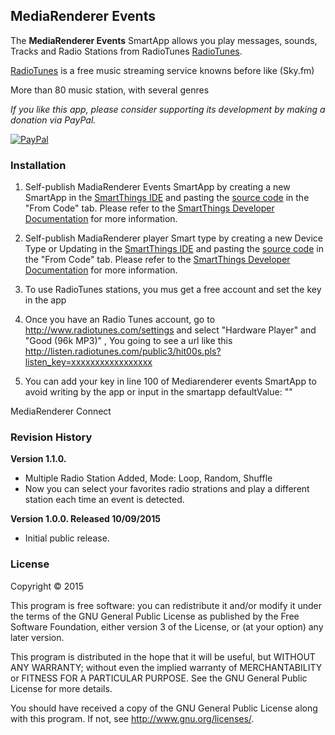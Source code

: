 MediaRenderer Events
--------

The **MediaRenderer Events** SmartApp allows you play messages, sounds, Tracks and Radio Stations from RadioTunes
[RadioTunes](http://www.radiotunes.com/).

[RadioTunes](http://www.radiotunes.com/) is a free music streaming service knowns before like (Sky.fm) 

More than 80 music station, with several genres

*If you like this app, please consider supporting its development by making a donation via PayPal.*

[![PayPal](https://www.paypalobjects.com/en_US/i/btn/btn_donate_LG.gif)](https://www.paypal.com/cgi-bin/webscr?cmd=_s-xclick&hosted_button_id=A6XBY99S5FECL)

### Installation

1. Self-publish MadiaRenderer Events SmartApp by creating a new SmartApp in the
[SmartThings IDE](https://graph.api.smartthings.com/ide/apps) and pasting the
[source code](https://raw.githubusercontent.com/SmartThingsUle/DLNA-PLAYER/master/Media_Renderer_Events.groovy)
in the "From Code" tab. Please refer to the
[SmartThings Developer Documentation](http://docs.smartthings.com/en/latest/index.html)
for more information.

2. Self-publish MadiaRenderer player Smart type by creating a new Device Type or Updating in the
[SmartThings IDE](https://graph.api.smartthings.com/ide/apps) and pasting the
[source code](https://raw.githubusercontent.com/SmartThingsUle/DLNA-PLAYER/master/MediaRenderer_Player.groovy)
in the "From Code" tab. Please refer to the
[SmartThings Developer Documentation](http://docs.smartthings.com/en/latest/index.html)
for more information.

3. To use RadioTunes stations, you mus get a free account and set the key in the app

4. Once you have an Radio Tunes account, go to http://www.radiotunes.com/settings and select "Hardware Player" and "Good (96k MP3)" , You going to see a url like this http://listen.radiotunes.com/public3/hit00s.pls?listen_key=xxxxxxxxxxxxxxxxx

5. You can add your key in line 100 of Mediarenderer events SmartApp  to avoid writing by the app or input in the smartapp defaultValue: ""


MediaRenderer Connect

### Revision History

**Version 1.1.0.**

* Multiple Radio Station Added, Mode:  Loop, Random, Shuffle
* Now you can select your favorites radio strations and play a different station each time an event is detected.

**Version 1.0.0. Released 10/09/2015**

* Initial public release.


### License

Copyright © 2015 

This program is free software: you can redistribute it and/or modify it
under the terms of the GNU General Public License as published by the Free
Software Foundation, either version 3 of the License, or (at your option)
any later version.

This program is distributed in the hope that it will be useful, but
WITHOUT ANY WARRANTY; without even the implied warranty of MERCHANTABILITY
or FITNESS FOR A PARTICULAR PURPOSE.  See the GNU General Public License
for more details.

You should have received a copy of the GNU General Public License along
with this program.  If not, see <http://www.gnu.org/licenses/>.
